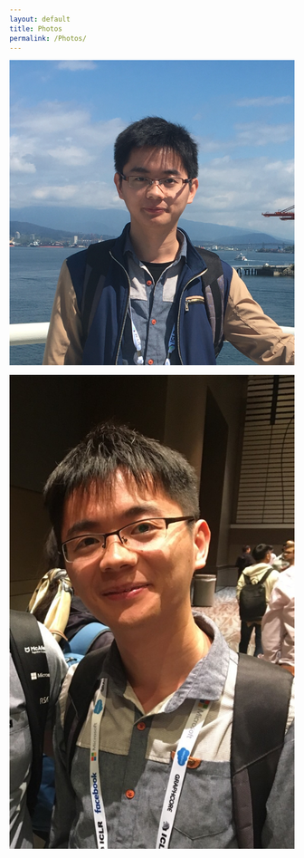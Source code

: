 ```yaml
---
layout: default
title: Photos
permalink: /Photos/
---
```


![Me](https://github.com/ZhimingZhou/zhimingzhou.github.io/raw/master/resources/1.png)

![Me](https://github.com/ZhimingZhou/zhimingzhou.github.io/raw/master/resources/2.jpg)